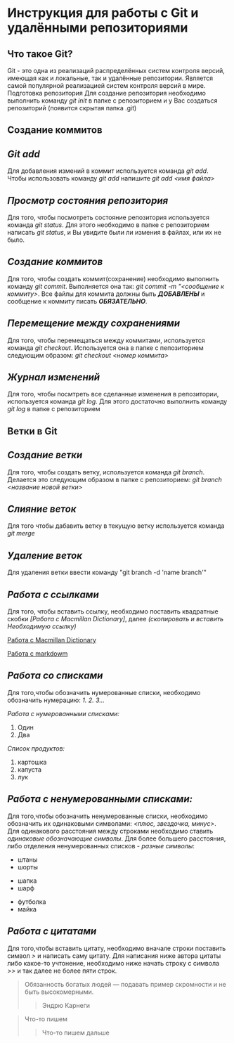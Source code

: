 # Инструкция для работы с Git и удалёнными репозиториями

## Что такое Git?
Git - это одна из реализаций распределённых систем контроля версий, имеющая как и локальные, так и удалённые репозитории. Является самой популярной реализацией систем контроля версий в мире.
Подготовка репозитория
Для создание репозитория необходимо выполнить команду *git init*  в папке с репозиторием и у Вас создаться репозиторий (появится скрытая папка .git)

## Создание коммитов

## *Git add*
Для добавления измений в коммит используется команда *git add*. Чтобы использовать команду *git add* напишите *git add <имя файла>*

## *Просмотр состояния репозитория*
Для того, чтобы посмотреть состояние репозитория используется команда *git status*. Для этого необходимо в папке с репозиторием написать *git status*, и Вы увидите были ли измения в файлах, или их не было.

## *Создание коммитов*
Для того, чтобы создать коммит(сохранение) необходимо выполнить команду *git commit*. Выполняется она так: *git commit -m "<сообщение к коммиту>*. Все файлы для коммита должны быть ***ДОБАВЛЕНЫ*** и сообщение к коммиту писать ***ОБЯЗАТЕЛЬНО***.

## *Перемещение между сохранениями*
Для того, чтобы перемещаться между коммитами, используется команда *git checkout*. Используется она в папке с пепозиторием следующим образом: *git checkout <номер коммита>*

## *Журнал изменений*
Для того, чтобы посмтреть все сделанные изменения в репозитории, используется команда *git log*. Для этого достаточно выполнить команду *git log* в папке с репозиторием

## Ветки в Git

## *Создание ветки*

Для того, чтобы создать ветку, используется команда *git branch*. Делается это следующим образом в папке с репозиторием: *git branch <название новой ветки>*

## *Слияние веток*

Для того чтобы дабавить ветку в текущую ветку используется команда *git merge <name branch>*

## *Удаление веток*
Для удаления ветки ввести команду "git branch -d 'name branch'"

## *Работа с ссылками*
Для того, чтобы вставить ссылку, необходимо поставить квадратные скобки *[Работа с Macmillan Dictionary]*, далее *(скопировать и вставить Необходимую ссылку)*

[Работа с Macmillan Dictionary](https://www.macmillandictionary.com/)

[Работа с markdowm](https://texterra.ru/blog/ischerpyvayushchaya-shpargalka-po-sintaksisu-razmetki-markdown-na-zametku-avtoram-veb-razrabotchikam.html)

## *Работа со списками*
Для того,чтобы обозначить нумерованные списки, необходимо обозначить нумерацию: *1. 2. 3...*

*Работа с нумерованными списками:*
1. Один
2. Два

*Список продуктов:*
1. картошка
2. капуста
3. лук

## *Работа с ненумерованными списками:*
Для того,чтобы обозначить ненумерованные списки, необходимо обозначить их одинаковыми символами: *<плюс, звездочка, минус>*. Для одинакового расстояния между строками необходимо ставить *одинаковые обозначающие символы*. Для более большего расстояния, либо отделения ненумерованных списков - *разные символы*:

* штаны 
* шорты
+ шапка
+ шарф
- футболка
- майка

## *Работа с цитатами*
Для того,чтобы вставить цитату, необходимо вначале строки поставить символ *>* и написать саму цитату. Для написания ниже автора цитаты либо какое-то учтонение, необходимо ниже начать строку с символа *>>* и так далее не более пяти строк.

> Обязанность богатых людей — подавать пример скромности и не быть высокомерными.
>> Эндрю Карнеги

> Что-то пишем
>> Что-то пишем дальше

